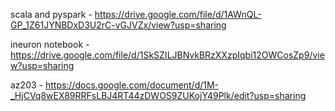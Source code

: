 scala and pyspark - https://drive.google.com/file/d/1AWnQL-GP_1Z61JYNBDxD3U2rC-vGJVZx/view?usp=sharing

ineuron notebook - https://drive.google.com/file/d/1SkSZILJBNvkBRzXXzpIqbi12OWCosZp9/view?usp=sharing

az203 - https://docs.google.com/document/d/1M-_HjCVq8wEX89RRFsLBJ4RT44zDWOS9ZUKojY49Plk/edit?usp=sharing
